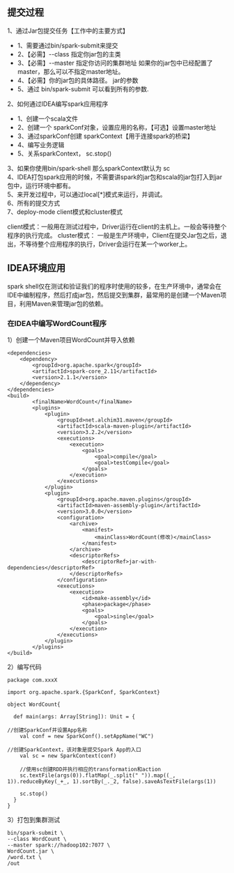 

## 提交过程

1、通过Jar包提交任务【工作中的主要方式】  
* 1、需要通过bin/spark-submit来提交  
* 2、【必需】--class 指定你jar包的主类  
* 3、【必需】--master 指定你访问的集群地址  如果你的jar包中已经配置了master，那么可以不指定master地址。  
* 4、【必需】你的jar包的具体路径。 jar的参数  
* 5、通过  bin/spark-submit 可以看到所有的参数.  


2、如何通过IDEA编写spark应用程序  
* 1、创建一个scala文件  
* 2、创建一个 sparkConf对象，设置应用的名称，【可选】设置master地址  
* 3、通过sparkConf创建 sparkContext【用于连接spark的桥梁】  
* 4、编写业务逻辑  
* 5、关系sparkContext， sc.stop()  

3、如果你使用bin/spark-shell 那么sparkContext默认为 sc  
4、IDEA打包spark应用的时候，不需要讲spark的jar包和scala的jar包打入到jar包中，运行环境中都有。  
5、来开发过程中，可以通过local[*]模式来运行，并调试。  
6、所有的提交方式  
7、deploy-mode  client模式和cluster模式  

client模式：一般用在测试过程中，Driver运行在client的主机上。一般会等待整个程序的执行完成。
cluster模式： 一般是生产环境中，Client在提交Jar包之后，退出，不等待整个应用程序的执行，Driver会运行在某一个worker上。


## IDEA环境应用
spark shell仅在测试和验证我们的程序时使用的较多，在生产环境中，通常会在IDE中编制程序，然后打成jar包，然后提交到集群，最常用的是创建一个Maven项目，利用Maven来管理jar包的依赖。
### 在IDEA中编写WordCount程序
1）创建一个Maven项目WordCount并导入依赖
```
<dependencies>
    <dependency>
        <groupId>org.apache.spark</groupId>
        <artifactId>spark-core_2.11</artifactId>
        <version>2.1.1</version>
    </dependency>
</dependencies>
<build>
        <finalName>WordCount</finalName>
        <plugins>
            <plugin>
                <groupId>net.alchim31.maven</groupId>
                <artifactId>scala-maven-plugin</artifactId>
                <version>3.2.2</version>
                <executions>
                    <execution>
                        <goals>
                            <goal>compile</goal>
                            <goal>testCompile</goal>
                        </goals>
                    </execution>
                </executions>
            </plugin>
            <plugin>
                <groupId>org.apache.maven.plugins</groupId>
                <artifactId>maven-assembly-plugin</artifactId>
                <version>3.0.0</version>
                <configuration>
                    <archive>
                        <manifest>
                            <mainClass>WordCount(修改)</mainClass>
                        </manifest>
                    </archive>
                    <descriptorRefs>
                        <descriptorRef>jar-with-dependencies</descriptorRef>
                    </descriptorRefs>
                </configuration>
                <executions>
                    <execution>
                        <id>make-assembly</id>
                        <phase>package</phase>
                        <goals>
                            <goal>single</goal>
                        </goals>
                    </execution>
                </executions>
            </plugin>
        </plugins>
</build>
```

2）编写代码
```
package com.xxxX

import org.apache.spark.{SparkConf, SparkContext}

object WordCount{

  def main(args: Array[String]): Unit = {

//创建SparkConf并设置App名称
    val conf = new SparkConf().setAppName("WC")

//创建SparkContext，该对象是提交Spark App的入口
    val sc = new SparkContext(conf)

    //使用sc创建RDD并执行相应的transformation和action
    sc.textFile(args(0)).flatMap(_.split(" ")).map((_, 1)).reduceByKey(_+_, 1).sortBy(_._2, false).saveAsTextFile(args(1))

    sc.stop()
  }
}
```

3）打包到集群测试
```
bin/spark-submit \
--class WordCount \
--master spark://hadoop102:7077 \
WordCount.jar \
/word.txt \
/out
```


